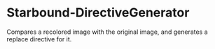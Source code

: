 # Starbound-DirectiveGenerator
Compares a recolored image with the original image, and generates a replace directive for it.
